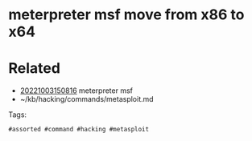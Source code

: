 # meterpreter msf move from x86 to x64

# Related

- [20221003150816](/zet/20221003150816/README.md) meterpreter msf
- ~/kb/hacking/commands/metasploit.md

Tags:

    #assorted #command #hacking #metasploit
